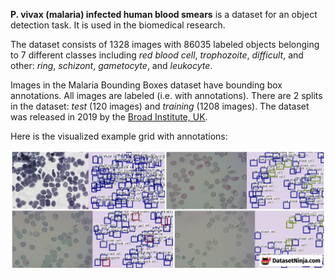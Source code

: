 **P. vivax (malaria) infected human blood smears** is a dataset for an object detection task. It is used in the biomedical research. 

The dataset consists of 1328 images with 86035 labeled objects belonging to 7 different classes including *red blood cell*, *trophozoite*, *difficult*, and other: *ring*, *schizont*, *gametocyte*, and *leukocyte*.

Images in the Malaria Bounding Boxes dataset have bounding box annotations. All images are labeled (i.e. with annotations). There are 2 splits in the dataset: *test* (120 images) and *training* (1208 images). The dataset was released in 2019 by the [Broad Institute, UK](https://www.broadinstitute.org/).

Here is the visualized example grid with annotations:

<img src="https://github.com/dataset-ninja/malaria-bounding-boxes/raw/main/visualizations/side_annotations_grid.png">
